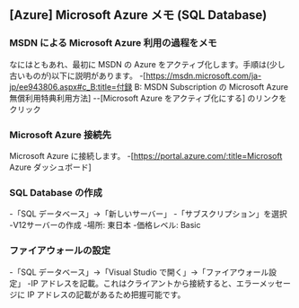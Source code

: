 ## [Azure] Microsoft Azure メモ (SQL Database)



### MSDN による Microsoft Azure 利用の過程をメモ

なにはともあれ、最初に MSDN の Azure をアクティブ化します。手順は(少し古いものが)以下に説明があります。
-[https://msdn.microsoft.com/ja-jp/ee943806.aspx#c_B:title=付録 B: MSDN Subscription の Microsoft Azure 無償利用特典利用方法]
--[Microsoft Azure をアクティブ化にする] のリンクをクリック


### Microsoft Azure 接続先

Microsoft Azure に接続します。
-[https://portal.azure.com/:title=Microsoft Azure ダッシュボード]


### SQL Database の作成

-「SQL データベース」→「新しいサーバー」
-「サブスクリプション」を選択
-V12サーバーの作成
-場所: 東日本
-価格レベル: Basic


### ファイアウォールの設定

-「SQL データベース」→「Visual Studio で開く」→「ファイアウォール設定」
-IP アドレスを記載。これはクライアントから接続すると、エラーメッセージに IP アドレスの記載があるため把握可能です。
